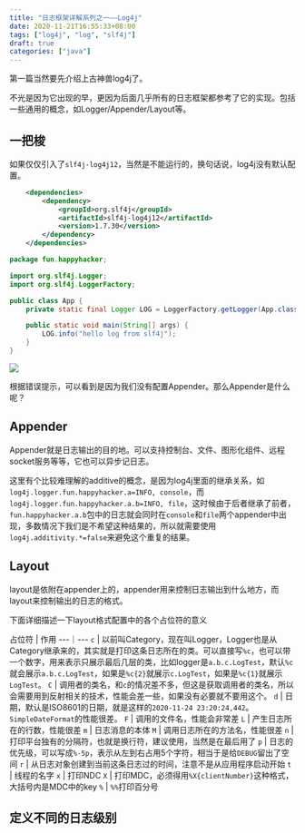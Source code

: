 ```yaml
---
title: "日志框架详解系列之一——Log4j"
date: 2020-11-21T16:55:33+08:00
tags: ["log4j", "log", "slf4j"]
draft: true
categories: ["java"]
---
```


第一篇当然要先介绍上古神兽log4j了。
<!--more-->

不光是因为它出现的早，更因为后面几乎所有的日志框架都参考了它的实现。包括一些通用的概念，如Logger/Appender/Layout等。

## 一把梭

如果仅仅引入了`slf4j-log4j12`，当然是不能运行的，换句话说，log4j没有默认配置。
```xml
    <dependencies>
        <dependency>
            <groupId>org.slf4j</groupId>
            <artifactId>slf4j-log4j12</artifactId>
            <version>1.7.30</version>
        </dependency>
    </dependencies>
```
```java
package fun.happyhacker;

import org.slf4j.Logger;
import org.slf4j.LoggerFactory;

public class App {
    private static final Logger LOG = LoggerFactory.getLogger(App.class);

    public static void main(String[] args) {
        LOG.info("hello log from slf4j");
    }
}
```
![](/images/2020-11-21-17-00-20.png)

根据错误提示，可以看到是因为我们没有配置Appender。那么Appender是什么呢？

## Appender

Appender就是日志输出的目的地。可以支持控制台、文件、图形化组件、远程socket服务等等，它也可以异步记日志。

这里有个比较难理解的additive的概念，是因为log4j里面的继承关系，如`log4j.logger.fun.happyhacker.a=INFO, console`，而`log4j.logger.fun.happyhacker.a.b=INFO, file`，这时候由于后者继承了前者，`fun.happyhacker.a.b`包中的日志就会同时在`console`和`file`两个appender中出现，多数情况下我们是不希望这种结果的，所以就需要使用`log4j.additivity.*=false`来避免这个重复的结果。

## Layout

layout是依附在appender上的，appender用来控制日志输出到什么地方，而layout来控制输出的日志的格式。

下面详细描述一下layout格式配置中的各个占位符的意义

占位符 | 作用 
---｜---
`c` | 以前叫Category，现在叫Logger，Logger也是从Category继承来的，其实就是打印这条日志所在的类。可以直接写`%c`，也可以带一个数字，用来表示只展示最后几层的类，比如logger是`a.b.c.LogTest`，默认`%c`就会展示`a.b.c.LogTest`，如果是`%c{2}`就展示`c.LogTest`，如果是`%c{1}`就展示`LogTest`。
`C` | 调用者的类名，和`c`的情况差不多，但这是获取调用者的类名，所以会需要用到反射相关的技术，性能会差一些，如果没有必要就不要用这个。
`d` | 日期，默认是ISO8601的日期，就是这样的`2020-11-24 23:20:24,442`。`SimpleDateFormat`的性能很差。
`F` | 调用的文件名，性能会非常差
`L` | 产生日志所在的行数，性能很差
`m` | 日志消息的本体
`M` | 调用日志所在的方法名，性能很差
`n` | 打印平台独有的分隔符，也就是换行符，建议使用，当然是在最后用了
`p` | 日志的优先级，可以写成`%-5p`，表示从左到右占用5个字符，相当于是给`DEBUG`留出了空间
`r` | 从日志对象创建到当前这条日志过的时间，注意不是从应用程序启动开始
`t` | 线程的名字
`x` | 打印NDC
`X` | 打印MDC，必须得用`%X{clientNumber}`这种格式，大括号内是MDC中的key
`%` | `%%`打印百分号

## 定义不同的日志级别

